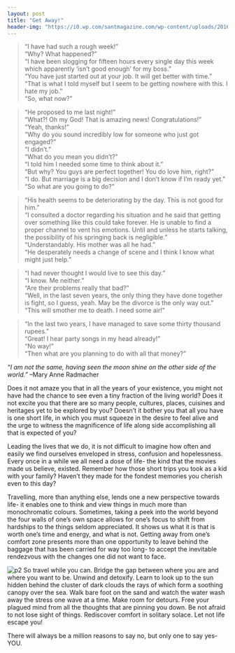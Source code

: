 ```yaml
---
layout: post
title: "Get Away!"
header-img: "https://i0.wp.com/santmagazine.com/wp-content/uploads/2016/06/PIC-1-landscape-image.jpg"
---
```


>“I have had such a rough week!”  
>“Why? What happened?”  
>“I have been slogging for fifteen hours every single day this week which apparently ‘isn’t good enough’ for my boss.”  
>“You have just started out at your job. It will get better with time.”  
>“That is what I told myself but I seem to be getting nowhere with this. I hate my job.”  
>“So, what now?”


>“He proposed to me last night!”  
>“What?! Oh my God! That is amazing news! Congratulations!”  
>“Yeah, thanks!”  
>“Why do you sound incredibly low for someone who just got engaged?”  
>“I didn’t.”  
>“What do you mean you didn’t?”  
>“I told him I needed some time to think about it.”  
>“But why? You guys are perfect together! You do love him, right?”  
>“I do. But marriage is a big decision and I don’t know if I’m ready yet.”  
>“So what are you going to do?”  


>“His health seems to be deteriorating by the day. This is not good for him.”  
>“I consulted a doctor regarding his situation and he said that getting over something like this could take forever. He is unable to find a proper channel to vent his emotions. Until and unless he starts talking, the possibility of his springing back is negligible.”  
>“Understandably. His mother was all he had.”  
>“He desperately needs a change of scene and I think I know what might just help.”  


>“I had never thought I would live to see this day.”  
>“I know. Me neither.”  
>“Are their problems really that bad?”  
>“Well, in the last seven years, the only thing they have done together is fight, so I guess, yeah. May be the divorce is the only way out.”  
>“This will smother me to death. I need some air!”  


>“In the last two years, I have managed to save some thirty thousand rupees.”  
>“Great! I hear party songs in my head already!”  
>“No way!”  
>“Then what are you planning to do with all that money?”  


_“I am not the same, having seen the moon shine on the other side of the world.”_ –Mary Anne Radmacher



Does it not amaze you that in all the years of your existence, you might not have had the chance to see even a tiny fraction of the living world? Does it not excite you that there are so many people, cultures, places, cuisines and heritages yet to be explored by you?  Doesn’t it bother you that all you have is one short life, in which you must squeeze in the desire to feel alive and the urge to witness the magnificence of life along side accomplishing all that is expected of you?

Leading the lives that we do, it is not difficult to imagine how often and easily we find ourselves enveloped in stress, confusion and hopelessness. Every once in a while we all need a dose of life- the kind that the movies made us believe, existed. Remember how those short trips you took as a kid with your family? Haven’t they made for the fondest memories you cherish even to this day?

Travelling, more than anything else, lends one a new perspective towards life- it enables one to think and view things in much more than monochromatic colours. Sometimes, taking a peek into the world beyond the four walls of one’s own space allows for one’s focus to shift from hardships to the things seldom appreciated. It shows us what it is that is worth one’s time and energy, and what is not. Getting away from one’s comfort zone presents more than one opportunity to leave behind the baggage that has been carried for way too long- to accept the inevitable rendezvous with the changes one did not want to face.

![p2](http://eoelink.eu/wp-content/uploads/2016/09/eoe.jpg)
So travel while you can. Bridge the gap between where you are and where you want to be. Unwind and detoxify. Learn to look up to the sun hidden behind the cluster of dark clouds the rays of which form a soothing canopy over the sea. Walk bare foot on the sand and watch the water wash away the stress one wave at a time. Make room for detours.  Free your plagued mind from all the thoughts that are pinning you down. Be not afraid to not lose sight of things. Rediscover comfort in solitary solace. Let not life escape you!

There will always be a million reasons to say no, but only one to say yes- YOU.

